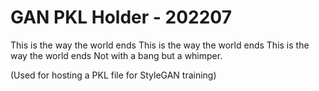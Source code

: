 # GAN PKL Holder - 202207

This is the way the world ends
This is the way the world ends
This is the way the world ends
Not with a bang but a whimper.

(Used for hosting a PKL file for StyleGAN training)
